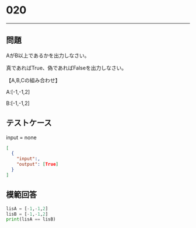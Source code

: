 
# 020

---

## 問題

AがB以上であるかを出力しなさい。

真であればTrue、偽であればFalseを出力しなさい。

【A,B,Cの組み合わせ】

A:[-1,-1,2]

B:[-1,-1,2]

## テストケース

input = none

```json
[
  {
    "input":,
    "output": [True]
  }
]
```

## 模範回答

```python
lisA = [-1,-1,2]
lisB = [-1,-1,2]
print(lisA == lisB)
```
